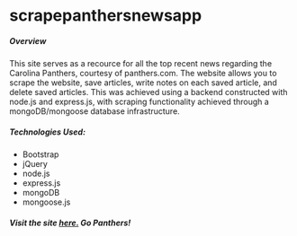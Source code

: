 # scrapepanthersnewsapp

<h5>Overview</h5>

<p>This site serves as a recource for all the top recent news regarding the Carolina Panthers, courtesy of panthers.com.  The website allows you to scrape the website, save articles, write notes on each saved article, and delete saved articles.  This was achieved using a backend constructed with node.js and express.js, with scraping functionality achieved through a mongoDB/mongoose database infrastructure.     
</p>

<p>
    <h5>Technologies Used:</h5>
    <ul>
     <li>Bootstrap</li>
        <li>jQuery</li>
        <li>node.js</li>
        <li>express.js</li>
        <li>mongoDB</li>
        <li>mongoose.js</li>
    </ul>
</p>

<h5>Visit the site <a href="https://arcane-temple-16667.herokuapp.com/">here.</a>  Go Panthers!</h5>